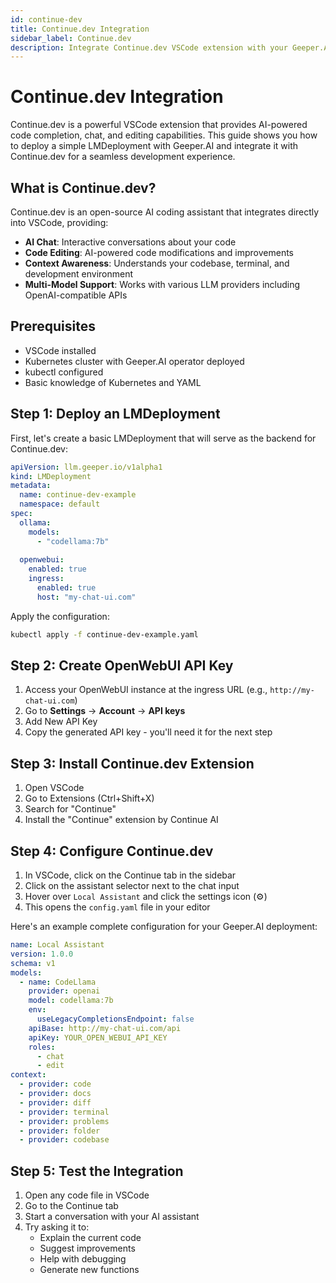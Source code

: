 ```yaml
---
id: continue-dev
title: Continue.dev Integration
sidebar_label: Continue.dev
description: Integrate Continue.dev VSCode extension with your Geeper.AI LMDeployment
---
```


# Continue.dev Integration

Continue.dev is a powerful VSCode extension that provides AI-powered code completion, chat, and editing capabilities. This guide shows you how to deploy a simple LMDeployment with Geeper.AI and integrate it with Continue.dev for a seamless development experience.

## What is Continue.dev?

Continue.dev is an open-source AI coding assistant that integrates directly into VSCode, providing:

- **AI Chat**: Interactive conversations about your code
- **Code Editing**: AI-powered code modifications and improvements
- **Context Awareness**: Understands your codebase, terminal, and development environment
- **Multi-Model Support**: Works with various LLM providers including OpenAI-compatible APIs

## Prerequisites

- VSCode installed
- Kubernetes cluster with Geeper.AI operator deployed
- kubectl configured
- Basic knowledge of Kubernetes and YAML

## Step 1: Deploy an LMDeployment

First, let's create a basic LMDeployment that will serve as the backend for Continue.dev:

```yaml
apiVersion: llm.geeper.io/v1alpha1
kind: LMDeployment
metadata:
  name: continue-dev-example
  namespace: default
spec:
  ollama:
    models:
      - "codellama:7b"
  
  openwebui:
    enabled: true
    ingress:
      enabled: true
      host: "my-chat-ui.com"
```

Apply the configuration:

```bash
kubectl apply -f continue-dev-example.yaml
```

## Step 2: Create OpenWebUI API Key

1. Access your OpenWebUI instance at the ingress URL (e.g., `http://my-chat-ui.com`)
2. Go to **Settings** → **Account** → **API keys**
3. Add New API Key
4. Copy the generated API key - you'll need it for the next step

## Step 3: Install Continue.dev Extension

1. Open VSCode
2. Go to Extensions (Ctrl+Shift+X)
3. Search for "Continue"
4. Install the "Continue" extension by Continue AI

## Step 4: Configure Continue.dev

1. In VSCode, click on the Continue tab in the sidebar
2. Click on the assistant selector next to the chat input
3. Hover over `Local Assistant` and click the settings icon (⚙️)
4. This opens the `config.yaml` file in your editor

Here's an example complete configuration for your Geeper.AI deployment:

```yaml
name: Local Assistant
version: 1.0.0
schema: v1
models:
  - name: CodeLlama
    provider: openai
    model: codellama:7b
    env:
      useLegacyCompletionsEndpoint: false
    apiBase: http://my-chat-ui.com/api
    apiKey: YOUR_OPEN_WEBUI_API_KEY
    roles:
      - chat
      - edit
context:
  - provider: code
  - provider: docs
  - provider: diff
  - provider: terminal
  - provider: problems
  - provider: folder
  - provider: codebase
```

## Step 5: Test the Integration

1. Open any code file in VSCode
2. Go to the Continue tab
3. Start a conversation with your AI assistant
4. Try asking it to:
   - Explain the current code
   - Suggest improvements
   - Help with debugging
   - Generate new functions
